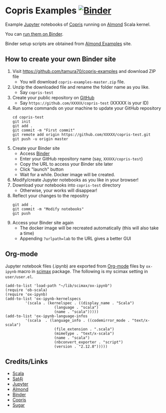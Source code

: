 # Copris Examples [![Binder](https://mybinder.org/badge_logo.svg)](https://mybinder.org/v2/gh/tamura70/copris-examples/master?urlpath=lab/tree/index.ipynb)

Example [Jupyter](http://jupyter.org/) notebooks of [Copris](http://bach.istc.kobe-u.ac.jp/copris/) running on [Almond](https://almond.sh) Scala kernel.

You can [run them on Binder](https://mybinder.org/v2/gh/tamura70/copris-examples/master?urlpath=lab/tree/index.ipynb).

Binder setup scripts are obtained from [Almond Examples](https://github.com/almond-sh/examples) site.

## How to create your own Binder site

1. Visit https://github.com/tamura70/copris-examples and download ZIP file
   - You will download `copris-examples-master.zip` file.
2. Unzip the downloaded file and rename the folder name as you like.
   - Say `copris-test`
3. Create your public repository on [GitHub](https://github.com)
   - Say `https://github.com/XXXXX/copris-test` (XXXXX is your ID)
4. Run some commands on your machine to update your GitHub repository
   ```
   cd copris-test
   git init
   git add .
   git commit -m "First commit"
   git remote add origin https://github.com/XXXXX/copris-test.git
   git push -u origin master
   ```
5. Create your Binder site
   - Access [Binder](https://mybinder.org)
   - Enter your GitHub repository name (say, `XXXXX/copris-test`)
   - Copy the URL to access your Binder site later
   - Click "launch" button
   - Wait for a while.  Docker image will be created.
6. Modify/create Jupyter notebooks as you like in your browser!
7. Download your notebooks into `copris-test` directory
   - Otherwise, your works will disappear!
8. Reflect your changes to the repositry
   ```
   git add .
   git commit -m "Modify notebooks"
   git push
   ```
9. Access your Binder site again
   - The docker image will be recreated automatically (this will also take a time)
   - Appending `?urlpath=lab` to the URL gives a better GUI

## Org-mode

Jupyter notebook files (.ipynb) are exported from [Org-mode](https://orgmode.org) files by `ox-ipynb` macro in [scimax](https://github.com/jkitchin/scimax) package.
The following is my scimax setting in `user/user.el`.

```
(add-to-list 'load-path "~/lib/scimax/ox-ipynb")
(require 'ob-scala)
(require 'ox-ipynb)
(add-to-list 'ox-ipynb-kernelspecs
	     '(scala . (kernelspec . ((display_name . "Scala")
				      (language . "scala")
				      (name . "scala")))))
(add-to-list 'ox-ipynb-language-infos
	     '(scala  . (language_info . ((codemirror_mode . "text/x-scala")
					  (file_extension . ".scala")
					  (mimetype . "text/x-scala")
					  (name . "scala")
					  (nbconvert_exporter . "script")
					  (version . "2.12.8")))))
```

## Credits/Links

- [Scala](https://www.scala-lang.org)
- [Sat4j](https://sat4j.org)
- [Jupyter](http://jupyter.org/)
- [Almond](https://almond.sh)
- [Binder](https://mybinder.org)
- [Copris](http://bach.istc.kobe-u.ac.jp/copris/)
- [Sugar](http://bach.istc.kobe-u.ac.jp/sugar/)
